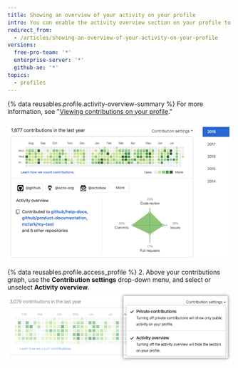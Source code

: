 ```yaml
---
title: Showing an overview of your activity on your profile
intro: You can enable the activity overview section on your profile to give viewers more context about the types of contributions you make.
redirect_from:
  - /articles/showing-an-overview-of-your-activity-on-your-profile
versions:
  free-pro-team: '*'
  enterprise-server: '*'
  github-ae: '*'
topics:
  - profiles
---
```


{% data reusables.profile.activity-overview-summary %} For more information, see "[Viewing contributions on your profile](/articles/viewing-contributions-on-your-profile)."

![Activity overview section on profile](/assets/images/help/profile/activity-overview-section.png)

{% data reusables.profile.access_profile %}
2. Above your contributions graph, use the **Contribution settings** drop-down menu, and select or unselect **Activity overview**.
 ![Enable activity overview from contribution settings drop-down menu](/assets/images/help/profile/activity-overview.png)
